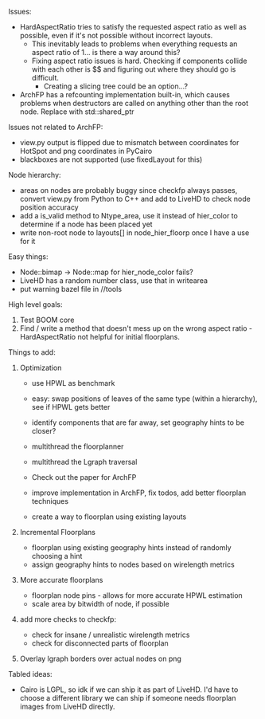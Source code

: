 Issues:
 - HardAspectRatio tries to satisfy the requested aspect ratio as well as possible, even if it's not possible without incorrect layouts.
    - This inevitably leads to problems when everything requests an aspect ratio of 1... is there a way around this?
    - Fixing aspect ratio issues is hard.  Checking if components collide with each other is $$ and figuring out where they should go is difficult.
       - Creating a slicing tree could be an option...?
 - ArchFP has a refcounting implementation built-in, which causes problems when destructors are called on anything other than the root node.  Replace with std::shared_ptr

Issues not related to ArchFP:
 - view.py output is flipped due to mismatch between coordinates for HotSpot and png coordinates in PyCairo
 - blackboxes are not supported (use fixedLayout for this)

Node hierarchy:
 - areas on nodes are probably buggy since checkfp always passes, convert view.py from Python to C++ and add to LiveHD to check node position accuracy
 - add a is_valid method to Ntype_area, use it instead of hier_color to determine if a node has been placed yet
 - write non-root node to layouts[] in node_hier_floorp once I have a use for it

Easy things:
 - Node::bimap -> Node::map for hier_node_color fails?
 - LiveHD has a random number class, use that in writearea
 - put warning bazel file in //tools

High level goals:
1. Test BOOM core
2. Find / write a method that doesn't mess up on the wrong aspect ratio - HardAspectRatio not helpful for initial floorplans.

Things to add:
1. Optimization

    - use HPWL as benchmark
    - easy: swap positions of leaves of the same type (within a hierarchy), see if HPWL gets better
    - identify components that are far away, set geography hints to be closer?

    - multithread the floorplanner
    - multithread the Lgraph traversal
    - Check out the paper for ArchFP
    - improve implementation in ArchFP, fix todos, add better floorplan techniques
    - create a way to floorplan using existing layouts
2. Incremental Floorplans
    - floorplan using existing geography hints instead of randomly choosing a hint
    - assign geography hints to nodes based on wirelength metrics
3. More accurate floorplans
    - floorplan node pins - allows for more accurate HPWL estimation
    - scale area by bitwidth of node, if possible
4. add more checks to checkfp:
    - check for insane / unrealistic wirelength metrics
    - check for disconnected parts of floorplan
5. Overlay lgraph borders over actual nodes on png

Tabled ideas:
 - Cairo is LGPL, so idk if we can ship it as part of LiveHD.  I'd have to choose a different library we can ship if someone needs floorplan images from LiveHD directly.
